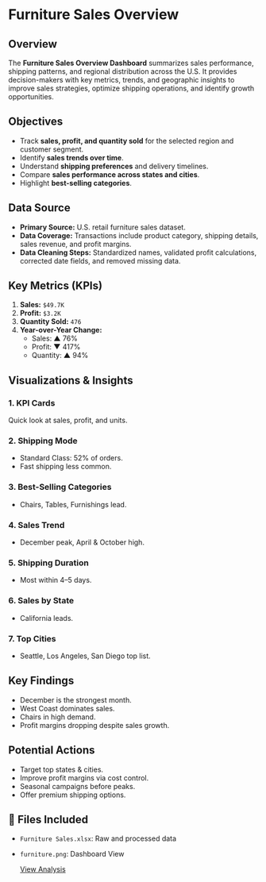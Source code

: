 #  Furniture Sales Overview

## Overview
The **Furniture Sales Overview Dashboard** summarizes sales performance, shipping patterns, and regional distribution across the U.S. It provides decision-makers with key metrics, trends, and geographic insights to improve sales strategies, optimize shipping operations, and identify growth opportunities.

## Objectives
- Track **sales, profit, and quantity sold** for the selected region and customer segment.
- Identify **sales trends over time**.
- Understand **shipping preferences** and delivery timelines.
- Compare **sales performance across states and cities**.
- Highlight **best-selling categories**.

## Data Source
- **Primary Source:** U.S. retail furniture sales dataset.
- **Data Coverage:** Transactions include product category, shipping details, sales revenue, and profit margins.
- **Data Cleaning Steps:** Standardized names, validated profit calculations, corrected date fields, and removed missing data.

## Key Metrics (KPIs)
1. **Sales:** `$49.7K`
2. **Profit:** `$3.2K`
3. **Quantity Sold:** `476`
4. **Year-over-Year Change:**
   - Sales: ▲ 76%
   - Profit: ▼ 417%
   - Quantity: ▲ 94%

## Visualizations & Insights
### 1. KPI Cards
Quick look at sales, profit, and units.

### 2. Shipping Mode
- Standard Class: 52% of orders.
- Fast shipping less common.

### 3. Best-Selling Categories
- Chairs, Tables, Furnishings lead.

### 4. Sales Trend
- December peak, April & October high.

### 5. Shipping Duration
- Most within 4–5 days.

### 6. Sales by State
- California leads.

### 7. Top Cities
- Seattle, Los Angeles, San Diego top list.

## Key Findings
- December is the strongest month.
- West Coast dominates sales.
- Chairs in high demand.
- Profit margins dropping despite sales growth.

## Potential Actions
- Target top states & cities.
- Improve profit margins via cost control.
- Seasonal campaigns before peaks.
- Offer premium shipping options.


## 📁 Files Included
- `Furniture Sales.xlsx`: Raw and processed data
- `furniture.png`: Dashboard View

  <a href="Furniture Sales.xlsx">View Analysis<a/>
